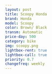 ```yaml
---
layout: post
title: Scoopy Honda
brand: Honda
model: Scoopy
color: Brown/ Black
transm: Automatic
price-day: 500
category: bike
img: scoopy.png
lightbox-rent: true
lightbox-call: true
priority: 0.7
changefreq: weekly
---
```

